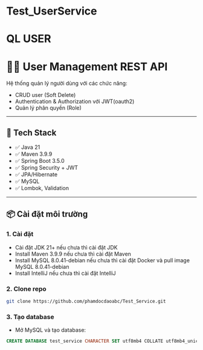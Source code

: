 # Test_UserService
QL USER
=======
# 🧑‍💻 User Management REST API

Hệ thống quản lý người dùng với các chức năng:
- CRUD user (Soft Delete)
- Authentication & Authorization với JWT(oauth2)
- Quản lý phân quyền (Role)

---

## 🚀 Tech Stack

- ✅ Java 21
- ✅ Maven 3.9.9
- ✅ Spring Boot 3.5.0
- ✅ Spring Security + JWT
- ✅ JPA/Hibernate
- ✅ MySQL
- ✅ Lombok, Validation

---

## 📦 Cài đặt môi trường

### 1. Cài đặt
- Cài đặt JDK 21+ nếu chưa thì cài đặt JDK
- Install Maven 3.9.9 nếu chưa thì cài đặt Maven
- Install MySQL 8.0.41-debian nếu chưa thì cài đặt Docker và pull image MySQL 8.0.41-debian
- Install IntelliJ nếu chưa thì cài đặt IntelliJ

### 2. Clone repo

```bash
git clone https://github.com/phamdocdaoabc/Test_Service.git
```

### 3. Tạo database

- Mở MySQL và tạo database:

```sql
CREATE DATABASE test_service CHARACTER SET utf8mb4 COLLATE utf8mb4_unicode_ci;
